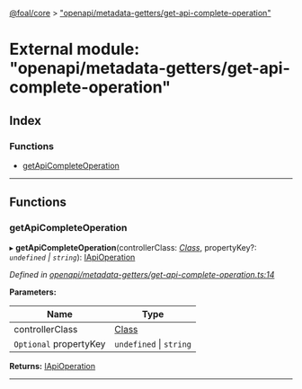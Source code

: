 [@foal/core](../README.md) > ["openapi/metadata-getters/get-api-complete-operation"](../modules/_openapi_metadata_getters_get_api_complete_operation_.md)

# External module: "openapi/metadata-getters/get-api-complete-operation"

## Index

### Functions

* [getApiCompleteOperation](_openapi_metadata_getters_get_api_complete_operation_.md#getapicompleteoperation)

---

## Functions

<a id="getapicompleteoperation"></a>

###  getApiCompleteOperation

▸ **getApiCompleteOperation**(controllerClass: *[Class](_core_class_interface_.md#class)*, propertyKey?: *`undefined` \| `string`*): [IApiOperation](../interfaces/_openapi_interfaces_.iapioperation.md)

*Defined in [openapi/metadata-getters/get-api-complete-operation.ts:14](https://github.com/FoalTS/foal/blob/cf326d07/packages/core/src/openapi/metadata-getters/get-api-complete-operation.ts#L14)*

**Parameters:**

| Name | Type |
| ------ | ------ |
| controllerClass | [Class](_core_class_interface_.md#class) |
| `Optional` propertyKey | `undefined` \| `string` |

**Returns:** [IApiOperation](../interfaces/_openapi_interfaces_.iapioperation.md)

___

